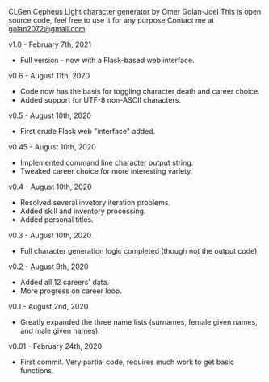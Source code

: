 CLGen
Cepheus Light character generator by Omer Golan-Joel
This is open source code, feel free to use it for any purpose
Contact me at golan2072@gmail.com

v1.0 - February 7th, 2021
- Full version - now with a Flask-based web interface.

v0.6 - August 11th, 2020
- Code now has the basis for toggling character death and career choice.
- Added support for UTF-8 non-ASCII characters.

v0.5 - August 10th, 2020
- First crude Flask web "interface" added.

v0.45 - August 10th, 2020
- Implemented command line character output string.
- Tweaked career choice for more interesting variety.

v0.4 - August 10th, 2020
- Resolved several invetory iteration problems.
- Added skill and inventory processing.
- Added personal titles.

v0.3 - August 10th, 2020
- Full character generation logic completed (though not the output code).

v0.2 - August 9th, 2020
- Added all 12 careers' data.
- More progress on career loop.

v0.1 - August 2nd, 2020
- Greatly expanded the three name lists (surnames, female given names, and male given names).

v0.01 - February 24th, 2020
- First commit. Very partial code, requires much work to get basic functions.
